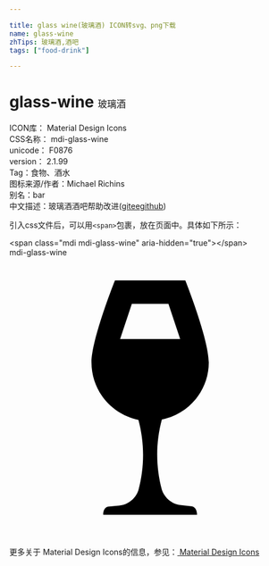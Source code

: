 ```yaml
---

title: glass wine(玻璃酒) ICON转svg、png下载
name: glass-wine
zhTips: 玻璃酒,酒吧
tags: ["food-drink"]

---
```


# glass-wine  <small style="font-size: 60%;font-weight: 100">玻璃酒</small>


<div class="detail-page">
<p>
<span>
ICON库：
<span class="badge-secondary badge">Material Design Icons</span> 
</span>
<br/>
<span>
CSS名称：
<span class="badge-secondary badge">mdi-glass-wine</span> 
</span>
<br/>
<span>
unicode：
<span class="badge-secondary badge">F0876</span> 
<copy-btn content='F0876' btn-title=""></copy-btn>
<copy-btn :content='String.fromCodePoint(parseInt("F0876", 16))' btn-title="复制U"></copy-btn>
</span>
<br/>
<span>
version：
<span class="badge-secondary badge">2.1.99</span> 
</span><br/><span>Tag：<span class="badge-light badge"><router-link to="/tags/food-drink.html">食物、酒水</router-link></span></span>
<br/>
<span>图标来源/作者：<span class="badge-light badge">Michael Richins</span></span> 
<br/>
<span>别名：<span class="badge-light badge">bar</span></span><br/><span class="zh-detail">中文描述：<span class="badge-primary badge">玻璃酒</span><span class="badge-primary badge">酒吧</span><span class="help-link"><span>帮助改进</span>(<a href="https://gitee.com/liuwave/icon-helper/edit/master/json/material/glass-wine.json" target="_blank" rel="noopener noreferrer">gitee</a><a href="https://github.com/liuwave/icon-helper/edit/master/json/material/glass-wine.json" target="_blank" rel="noopener noreferrer">github</a></span>)</span><br/>
</p>
</div>
<div class="alert alert-dark">
  <i class="mdi mdi-glass-wine mdi-48px"></i>
  <i class="mdi mdi-glass-wine mdi-36px"></i>
  <i class="mdi mdi-glass-wine mdi-24px"></i>
  <i class="mdi mdi-glass-wine mdi-18px"></i>
</div>
<div>
  <p>引入css文件后，可以用<code>&lt;span&gt;</code>包裹，放在页面中。具体如下所示：    
  </p>
  <div class="alert alert-primary" style="font-size: 14px">
    &lt;span class="mdi mdi-glass-wine" aria-hidden="true"&gt;&lt;/span&gt;
    <copy-btn content='<span class="mdi mdi-glass-wine" aria-hidden="true"></span>'></copy-btn>
  </div>
  <div class="alert alert-secondary">
    <i class="mdi mdi-glass-wine"
    style="font-size: 24px"
    aria-hidden="true"></i> mdi-glass-wine
    <copy-btn content="mdi-glass-wine" btn-title="复制图标名称"></copy-btn>
  </div>
</div>
<div id="svg" class="svg-wrap">
<svg xmlns="http://www.w3.org/2000/svg" viewBox="0 0 24 24"><path d="M15.5,21.27L14.66,21.18C13.9,21.11 13.25,20.6 13,19.87C12.47,17.91 12.47,15.83 13,13.87C15.32,13.4 17,11.37 17,9C17,7 15,2 15,2H9C9,2 7,7 7,9C7,11.38 8.67,13.42 11,13.9C11.53,15.86 11.53,17.94 11,19.9C10.76,20.62 10.12,21.13 9.37,21.21L8.5,21.3C8.5,21.3 8,21.28 8,22H16C16,21.28 15.5,21.27 15.5,21.27M9.44,7L10.44,4H13.56L14.56,7H9.44Z" /></svg>
</div>
<detail full-name='mdi-glass-wine'></detail>
    
<div><p>更多关于 Material Design Icons的信息，参见：<a target="_blank" href="https://iconhelper.cn/material.html"> Material Design Icons</a>
</p></div>
